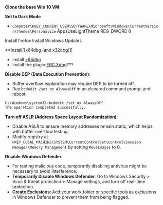 
**Clone the base Win 10 VM**

**Set to Dark Mode**
- `Computer\HKEY_CURRENT_USER\SOFTWARE\Microsoft\Windows\CurrentVersion\Themes\Personalize` AppsUseLightTheme REG_DWORD 0

Install firefox
Install Windows Updates

**Install[[x64dbg (and x32dbg)]]
- Install [x64dbg](https://github.com/x64dbg/x64dbg)
- Install the plugin [ERC.Xdbg](https://github.com/Andy53/ERC.Xdbg)???

**Disable DEP (Data Execution Prevention)**:
- Buffer overflow exploration may require DEP to be turned off.
- Run `bcdedit /set nx AlwaysOff` in an elevated command prompt and reboot.

```sh
C:\Windows\system32>bcdedit /set nx AlwaysOff
The operation completed successfully.
```

**Turn off ASLR (Address Space Layout Randomization)**:
- Disable ASLR to ensure memory addresses remain static, which helps with buffer overflow testing.
- Modify registry at `HKEY_LOCAL_MACHINE\SYSTEM\CurrentControlSet\Control\Session Manager\Memory Management` by setting `MoveImages` to 0.

**Disable Windows Defender**:
- For testing malicious code, temporarily disabling antivirus might be necessary to avoid interference.
- **Temporarily Disable Windows Defender**: Go to Windows Security > Virus & threat protection > Manage settings, and turn off real-time protection.
- **Create Exclusions**: Add your work folder or specific tools as exclusions in Windows Defender to prevent them from being flagged.

